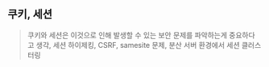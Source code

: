 ## 쿠키, 세션

> 쿠키와 세션은 이것으로 인해 발생할 수 있는 보안 문제를 파악하는게 중요하다고 생각, 세션 하이제킹, CSRF, samesite 문제, 분산 서버 환경에서 세션 클러스터링

